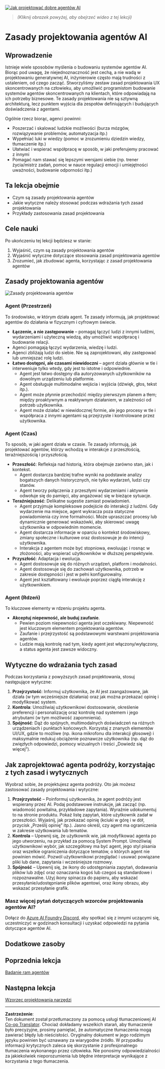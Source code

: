 <!--
CO_OP_TRANSLATOR_METADATA:
{
  "original_hash": "4c46e4ff9e349c521e2b0b17f51afa64",
  "translation_date": "2025-08-30T14:30:36+00:00",
  "source_file": "03-agentic-design-patterns/README.md",
  "language_code": "pl"
}
-->
[![Jak projektować dobre agentów AI](../../../translated_images/lesson-3-thumbnail.1092dd7a8f1074a5b26e35aa8f810814e05a22fed1765c20c14b2b508c7ae379.pl.png)](https://youtu.be/m9lM8qqoOEA?si=4KimounNKvArQQ0K)

> _(Kliknij obrazek powyżej, aby obejrzeć wideo z tej lekcji)_
# Zasady projektowania agentów AI

## Wprowadzenie

Istnieje wiele sposobów myślenia o budowaniu systemów agentów AI. Biorąc pod uwagę, że niejednoznaczność jest cechą, a nie wadą w projektowaniu generatywnej AI, inżynierowie często mają trudności z ustaleniem, od czego zacząć. Stworzyliśmy zestaw zasad projektowania UX skoncentrowanych na człowieku, aby umożliwić programistom budowanie systemów agentów skoncentrowanych na klientach, które odpowiadają na ich potrzeby biznesowe. Te zasady projektowania nie są sztywną architekturą, lecz punktem wyjścia dla zespołów definiujących i budujących doświadczenia z agentami.

Ogólnie rzecz biorąc, agenci powinni:

- Poszerzać i skalować ludzkie możliwości (burza mózgów, rozwiązywanie problemów, automatyzacja itp.)
- Wypełniać luki w wiedzy (pomoc w zrozumieniu dziedzin wiedzy, tłumaczenie itp.)
- Ułatwiać i wspierać współpracę w sposób, w jaki preferujemy pracować z innymi
- Pomagać nam stawać się lepszymi wersjami siebie (np. trener życia/mistrz zadań, pomoc w nauce regulacji emocji i umiejętności uważności, budowanie odporności itp.)

## Ta lekcja obejmie

- Czym są zasady projektowania agentów
- Jakie wytyczne należy stosować podczas wdrażania tych zasad projektowania
- Przykłady zastosowania zasad projektowania

## Cele nauki

Po ukończeniu tej lekcji będziesz w stanie:

1. Wyjaśnić, czym są zasady projektowania agentów
2. Wyjaśnić wytyczne dotyczące stosowania zasad projektowania agentów
3. Zrozumieć, jak zbudować agenta, korzystając z zasad projektowania agentów

## Zasady projektowania agentów

![Zasady projektowania agentów](../../../translated_images/agentic-design-principles.1cfdf8b6d3cc73c2b738951ee7b2043e224441d98babcf654be69d866120f93a.pl.png)

### Agent (Przestrzeń)

To środowisko, w którym działa agent. Te zasady informują, jak projektować agentów do działania w fizycznym i cyfrowym świecie.

- **Łączenie, a nie zastępowanie** – pomagaj łączyć ludzi z innymi ludźmi, wydarzeniami i użyteczną wiedzą, aby umożliwić współpracę i budowanie relacji.
- Agenci pomagają łączyć wydarzenia, wiedzę i ludzi.
- Agenci zbliżają ludzi do siebie. Nie są zaprojektowani, aby zastępować lub umniejszać rolę ludzi.
- **Łatwo dostępni, ale czasami niewidoczni** – agent działa głównie w tle i interweniuje tylko wtedy, gdy jest to istotne i odpowiednie.
  - Agent jest łatwo dostępny dla autoryzowanych użytkowników na dowolnym urządzeniu lub platformie.
  - Agent obsługuje multimodalne wejścia i wyjścia (dźwięk, głos, tekst itp.).
  - Agent może płynnie przechodzić między pierwszym planem a tłem; między proaktywnym a reaktywnym działaniem, w zależności od potrzeb użytkownika.
  - Agent może działać w niewidocznej formie, ale jego procesy w tle i współpraca z innymi agentami są przejrzyste i kontrolowane przez użytkownika.

### Agent (Czas)

To sposób, w jaki agent działa w czasie. Te zasady informują, jak projektować agentów, którzy wchodzą w interakcje z przeszłością, teraźniejszością i przyszłością.

- **Przeszłość**: Refleksja nad historią, która obejmuje zarówno stan, jak i kontekst.
  - Agent dostarcza bardziej trafne wyniki na podstawie analizy bogatszych danych historycznych, nie tylko wydarzeń, ludzi czy stanów.
  - Agent tworzy połączenia z przeszłymi wydarzeniami i aktywnie odwołuje się do pamięci, aby angażować się w bieżące sytuacje.
- **Teraźniejszość**: Delikatne sugestie zamiast powiadomień.
  - Agent przyjmuje kompleksowe podejście do interakcji z ludźmi. Gdy wydarzenie ma miejsce, agent wykracza poza statyczne powiadomienia czy inne formalności. Może upraszczać procesy lub dynamicznie generować wskazówki, aby skierować uwagę użytkownika w odpowiednim momencie.
  - Agent dostarcza informacje w oparciu o kontekst środowiskowy, zmiany społeczne i kulturowe oraz dostosowuje je do intencji użytkownika.
  - Interakcja z agentem może być stopniowa, ewoluując i rosnąc w złożoności, aby wspierać użytkowników w dłuższej perspektywie.
- **Przyszłość**: Adaptacja i ewolucja.
  - Agent dostosowuje się do różnych urządzeń, platform i modalności.
  - Agent dostosowuje się do zachowań użytkownika, potrzeb w zakresie dostępności i jest w pełni konfigurowalny.
  - Agent jest kształtowany i ewoluuje poprzez ciągłą interakcję z użytkownikiem.

### Agent (Rdzeń)

To kluczowe elementy w rdzeniu projektu agenta.

- **Akceptuj niepewność, ale buduj zaufanie**.
  - Pewien poziom niepewności agenta jest oczekiwany. Niepewność jest kluczowym elementem projektowania agentów.
  - Zaufanie i przejrzystość są podstawowymi warstwami projektowania agentów.
  - Ludzie mają kontrolę nad tym, kiedy agent jest włączony/wyłączony, a status agenta jest zawsze widoczny.

## Wytyczne do wdrażania tych zasad

Podczas korzystania z powyższych zasad projektowania, stosuj następujące wytyczne:

1. **Przejrzystość**: Informuj użytkownika, że AI jest zaangażowane, jak działa (w tym wcześniejsze działania) oraz jak można przekazać opinię i modyfikować system.
2. **Kontrola**: Umożliwiaj użytkownikowi dostosowanie, określenie preferencji i personalizację oraz kontrolę nad systemem i jego atrybutami (w tym możliwość zapomnienia).
3. **Spójność**: Dąż do spójnych, multimodalnych doświadczeń na różnych urządzeniach i punktach końcowych. Korzystaj z znanych elementów UI/UX, gdzie to możliwe (np. ikona mikrofonu dla interakcji głosowej) i maksymalnie redukuj obciążenie poznawcze użytkownika (np. dąż do zwięzłych odpowiedzi, pomocy wizualnych i treści „Dowiedz się więcej”).

## Jak zaprojektować agenta podróży, korzystając z tych zasad i wytycznych

Wyobraź sobie, że projektujesz agenta podróży. Oto jak możesz zastosować zasady projektowania i wytyczne:

1. **Przejrzystość** – Poinformuj użytkownika, że agent podróży jest wspierany przez AI. Podaj podstawowe instrukcje, jak zacząć (np. wiadomość powitalna, przykładowe zapytania). Wyraźnie udokumentuj to na stronie produktu. Pokaż listę zapytań, które użytkownik zadał w przeszłości. Wyjaśnij, jak przekazać opinię (kciuki w górę i w dół, przycisk „Prześlij opinię” itp.). Jasno określ, czy agent ma ograniczenia w zakresie użytkowania lub tematów.
2. **Kontrola** – Upewnij się, że użytkownik wie, jak modyfikować agenta po jego utworzeniu, na przykład za pomocą System Prompt. Umożliwiaj użytkownikowi wybór, jak szczegółowy ma być agent, jego styl pisania oraz wszelkie ograniczenia dotyczące tematów, o których agent nie powinien mówić. Pozwól użytkownikowi przeglądać i usuwać powiązane pliki lub dane, zapytania i wcześniejsze rozmowy.
3. **Spójność** – Upewnij się, że ikony do udostępniania zapytań, dodawania plików lub zdjęć oraz oznaczania kogoś lub czegoś są standardowe i rozpoznawalne. Użyj ikony spinacza do papieru, aby wskazać przesyłanie/udostępnianie plików agentowi, oraz ikony obrazu, aby wskazać przesyłanie grafik.

### Masz więcej pytań dotyczących wzorców projektowania agentów AI?

Dołącz do [Azure AI Foundry Discord](https://aka.ms/ai-agents/discord), aby spotkać się z innymi uczącymi się, uczestniczyć w godzinach konsultacji i uzyskać odpowiedzi na pytania dotyczące agentów AI.

## Dodatkowe zasoby

## Poprzednia lekcja

[Badanie ram agentów](../02-explore-agentic-frameworks/README.md)

## Następna lekcja

[Wzorzec projektowania narzędzi](../04-tool-use/README.md)

---

**Zastrzeżenie**:  
Ten dokument został przetłumaczony za pomocą usługi tłumaczeniowej AI [Co-op Translator](https://github.com/Azure/co-op-translator). Chociaż dokładamy wszelkich starań, aby tłumaczenie było precyzyjne, prosimy pamiętać, że automatyczne tłumaczenia mogą zawierać błędy lub nieścisłości. Oryginalny dokument w jego rodzimym języku powinien być uznawany za wiarygodne źródło. W przypadku informacji krytycznych zaleca się skorzystanie z profesjonalnego tłumaczenia wykonanego przez człowieka. Nie ponosimy odpowiedzialności za jakiekolwiek nieporozumienia lub błędne interpretacje wynikające z korzystania z tego tłumaczenia.